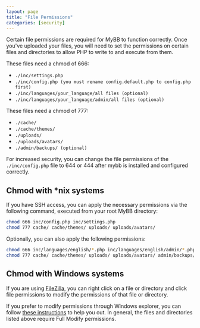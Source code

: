 ```yaml
---
layout: page
title: "File Permissions"
categories: [security]
---
```


Certain file permissions are required for MyBB to function correctly. Once you've uploaded your files, you will need to set the permissions on certain files and directories to allow PHP to write to and execute from them.

These files need a chmod of 666:

*  `./inc/settings.php`
*  `./inc/config.php (you must rename config.default.php to config.php first)`
*  `./inc/languages/your_language/all files (optional)`
*  `./inc/languages/your_language/admin/all files (optional)`

These files need a chmod of 777:

*  `./cache/`
*  `./cache/themes/`
*  `./uploads/`
*  `./uploads/avatars/`
*  `./admin/backups/ (optional)`

For increased security, you can change the file permissions of the `./inc/config.php` file to 644 or 444 after mybb is installed and configured correctly.


## Chmod with *nix systems

If you have SSH access, you can apply the necessary permissions via the following command, executed from your root MyBB directory:

```sh
chmod 666 inc/config.php inc/settings.php
chmod 777 cache/ cache/themes/ uploads/ uploads/avatars/
```

Optionally, you can also apply the following permissions:

```sh
chmod 666 inc/languages/english/*.php inc/languages/english/admin/*.php
chmod 777 cache/ cache/themes/ uploads/ uploads/avatars/ admin/backups/
```

## Chmod with Windows systems

If you are using [FileZilla](https://filezilla-project.org/), you can right click on a file or directory and click file permissions to modify the permissions of that file or directory.

If you prefer to modify permissions through Windows explorer, you can follow [these instructions](https://technet.microsoft.com/en-us/library/bb727008.aspx) to help you out. In general, the files and directories listed above require Full Modify permissions.

